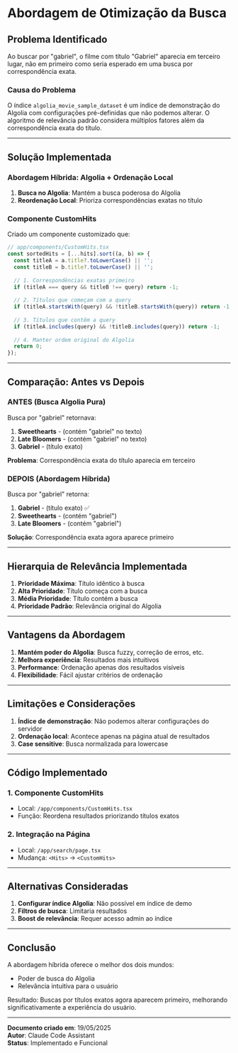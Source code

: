# Abordagem de Otimização da Busca

## Problema Identificado

Ao buscar por "gabriel", o filme com título "Gabriel" aparecia em terceiro lugar, não em primeiro como seria esperado em uma busca por correspondência exata.

### Causa do Problema
O índice `algolia_movie_sample_dataset` é um índice de demonstração do Algolia com configurações pré-definidas que não podemos alterar. O algoritmo de relevância padrão considera múltiplos fatores além da correspondência exata do título.

---

## Solução Implementada

### Abordagem Híbrida: Algolia + Ordenação Local

1. **Busca no Algolia**: Mantém a busca poderosa do Algolia
2. **Reordenação Local**: Prioriza correspondências exatas no título

### Componente CustomHits

Criado um componente customizado que:

```typescript
// app/components/CustomHits.tsx
const sortedHits = [...hits].sort((a, b) => {
  const titleA = a.title?.toLowerCase() || '';
  const titleB = b.title?.toLowerCase() || '';
  
  // 1. Correspondências exatas primeiro
  if (titleA === query && titleB !== query) return -1;
  
  // 2. Títulos que começam com a query
  if (titleA.startsWith(query) && !titleB.startsWith(query)) return -1;
  
  // 3. Títulos que contêm a query
  if (titleA.includes(query) && !titleB.includes(query)) return -1;
  
  // 4. Manter ordem original do Algolia
  return 0;
});
```

---

## Comparação: Antes vs Depois

### ANTES (Busca Algolia Pura)

Busca por "gabriel" retornava:
1. **Sweethearts** - (contém "gabriel" no texto)
2. **Late Bloomers** - (contém "gabriel" no texto)
3. **Gabriel** - (título exato)

**Problema**: Correspondência exata do título aparecia em terceiro

### DEPOIS (Abordagem Híbrida)

Busca por "gabriel" retorna:
1. **Gabriel** - (título exato) ✅
2. **Sweethearts** - (contém "gabriel")
3. **Late Bloomers** - (contém "gabriel")

**Solução**: Correspondência exata agora aparece primeiro

---

## Hierarquia de Relevância Implementada

1. **Prioridade Máxima**: Título idêntico à busca
2. **Alta Prioridade**: Título começa com a busca
3. **Média Prioridade**: Título contém a busca
4. **Prioridade Padrão**: Relevância original do Algolia

---

## Vantagens da Abordagem

1. **Mantém poder do Algolia**: Busca fuzzy, correção de erros, etc.
2. **Melhora experiência**: Resultados mais intuitivos
3. **Performance**: Ordenação apenas dos resultados visíveis
4. **Flexibilidade**: Fácil ajustar critérios de ordenação

---

## Limitações e Considerações

1. **Índice de demonstração**: Não podemos alterar configurações do servidor
2. **Ordenação local**: Acontece apenas na página atual de resultados
3. **Case sensitive**: Busca normalizada para lowercase

---

## Código Implementado

### 1. Componente CustomHits
- Local: `/app/components/CustomHits.tsx`
- Função: Reordena resultados priorizando títulos exatos

### 2. Integração na Página
- Local: `/app/search/page.tsx`
- Mudança: `<Hits>` → `<CustomHits>`

---

## Alternativas Consideradas

1. **Configurar índice Algolia**: Não possível em índice de demo
2. **Filtros de busca**: Limitaria resultados
3. **Boost de relevância**: Requer acesso admin ao índice

---

## Conclusão

A abordagem híbrida oferece o melhor dos dois mundos:
- Poder de busca do Algolia
- Relevância intuitiva para o usuário

Resultado: Buscas por títulos exatos agora aparecem primeiro, melhorando significativamente a experiência do usuário.

---

**Documento criado em**: 19/05/2025  
**Autor**: Claude Code Assistant  
**Status**: Implementado e Funcional